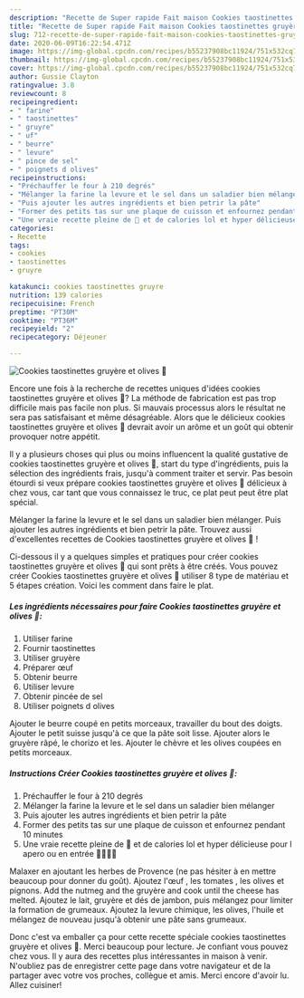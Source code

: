 ```yaml
---
description: "Recette de Super rapide Fait maison Cookies taostinettes gruyère et olives 🧀"
title: "Recette de Super rapide Fait maison Cookies taostinettes gruyère et olives 🧀"
slug: 712-recette-de-super-rapide-fait-maison-cookies-taostinettes-gruyere-et-olives
date: 2020-06-09T16:22:54.471Z
image: https://img-global.cpcdn.com/recipes/b55237908bc11924/751x532cq70/cookies-taostinettes-gruyere-et-olives-🧀-photo-principale-de-la-recette.jpg
thumbnail: https://img-global.cpcdn.com/recipes/b55237908bc11924/751x532cq70/cookies-taostinettes-gruyere-et-olives-🧀-photo-principale-de-la-recette.jpg
cover: https://img-global.cpcdn.com/recipes/b55237908bc11924/751x532cq70/cookies-taostinettes-gruyere-et-olives-🧀-photo-principale-de-la-recette.jpg
author: Gussie Clayton
ratingvalue: 3.8
reviewcount: 8
recipeingredient:
- " farine"
- " taostinettes"
- " gruyre"
- " uf"
- " beurre"
- " levure"
- " pince de sel"
- " poignets d olives"
recipeinstructions:
- "Préchauffer le four à 210 degrés"
- "Mélanger la farine la levure et le sel dans un saladier bien mélanger"
- "Puis ajouter les autres ingrédients et bien petrir la pâte"
- "Former des petits tas sur une plaque de cuisson et enfournez pendant 10 minutes"
- "Une vraie recette pleine de 🧀 et de calories lol et hyper délicieuse pour l apero ou en entrée 🤩😁✌🏻"
categories:
- Recette
tags:
- cookies
- taostinettes
- gruyre

katakunci: cookies taostinettes gruyre 
nutrition: 139 calories
recipecuisine: French
preptime: "PT30M"
cooktime: "PT36M"
recipeyield: "2"
recipecategory: Déjeuner

---
```



![Cookies taostinettes gruyère et olives 🧀](https://img-global.cpcdn.com/recipes/b55237908bc11924/751x532cq70/cookies-taostinettes-gruyere-et-olives-🧀-photo-principale-de-la-recette.jpg)

Encore une fois à la recherche de recettes uniques d'idées cookies taostinettes gruyère et olives 🧀? La méthode de fabrication est pas trop difficile mais pas facile non plus. Si mauvais processus alors le résultat ne sera pas satisfaisant et même désagréable. Alors que le délicieux cookies taostinettes gruyère et olives 🧀 devrait avoir un arôme et un goût qui obtenir provoquer notre appétit.

Il y a plusieurs choses qui plus ou moins influencent la qualité gustative de cookies taostinettes gruyère et olives 🧀, start du type d'ingrédients, puis la sélection des ingrédients frais, jusqu'à comment traiter et servir. Pas besoin étourdi si veux prépare cookies taostinettes gruyère et olives 🧀 délicieux à chez vous, car tant que vous connaissez le truc, ce plat peut peut être plat spécial.

Mélanger la farine la levure et le sel dans un saladier bien mélanger. Puis ajouter les autres ingrédients et bien petrir la pâte. Trouvez aussi d&#39;excellentes recettes de Cookies taostinettes gruyère et olives 🧀 !


Ci-dessous il y a quelques simples et pratiques pour créer cookies taostinettes gruyère et olives 🧀 qui sont prêts à être créés. Vous pouvez créer Cookies taostinettes gruyère et olives 🧀 utiliser 8 type de matériau et 5 étapes création. Voici les comment dans faire le plat.

<!--inarticleads1-->

##### Les ingrédients nécessaires pour faire Cookies taostinettes gruyère et olives 🧀:

1. Utiliser  farine
1. Fournir  taostinettes
1. Utiliser  gruyère
1. Préparer  œuf
1. Obtenir  beurre
1. Utiliser  levure
1. Obtenir  pincée de sel
1. Utiliser  poignets d olives


Ajouter le beurre coupé en petits morceaux, travailler du bout des doigts. Ajouter le petit suisse jusqu&#39;à ce que la pâte soit lisse. Ajouter alors le gruyère râpé, le chorizo et les. Ajouter le chèvre et les olives coupées en petits morceaux. 

<!--inarticleads2-->

##### Instructions Créer Cookies taostinettes gruyère et olives 🧀:

1. Préchauffer le four à 210 degrés
1. Mélanger la farine la levure et le sel dans un saladier bien mélanger
1. Puis ajouter les autres ingrédients et bien petrir la pâte
1. Former des petits tas sur une plaque de cuisson et enfournez pendant 10 minutes
1. Une vraie recette pleine de 🧀 et de calories lol et hyper délicieuse pour l apero ou en entrée 🤩😁✌🏻


Malaxer en ajoutant les herbes de Provence (ne pas hésiter à en mettre beaucoup pour donner du goût). Ajoutez l&#39;œuf , les tomates , les olives et pignons. Add the nutmeg and the gruyère and cook until the cheese has melted. Ajoutez le lait, gruyère et dés de jambon, puis mélangez pour limiter la formation de grumeaux. Ajoutez la levure chimique, les olives, l&#39;huile et mélangez de nouveau jusqu&#39;à obtenir une pâte sans grumeaux. 


Donc c'est va emballer ça pour cette recette spéciale cookies taostinettes gruyère et olives 🧀. Merci beaucoup pour lecture. Je confiant vous pouvez chez vous. Il y aura des recettes plus  intéressantes in maison à venir. N'oubliez pas de enregistrer cette page dans votre navigateur et de la partager avec votre vos proches, collègue et amis. Merci encore d'avoir lu. Allez cuisiner!
